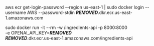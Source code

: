 aws ecr get-login-password --region us-east-1 | sudo docker login --username AWS --password-stdin ***REMOVED***.dkr.ecr.us-east-1.amazonaws.com

sudo docker run -it --rm -w /ingredients-api -p 8000:8000 \
-e OPENAI_API_KEY=***REMOVED*** \
***REMOVED***.dkr.ecr.us-east-1.amazonaws.com/ingredients-api